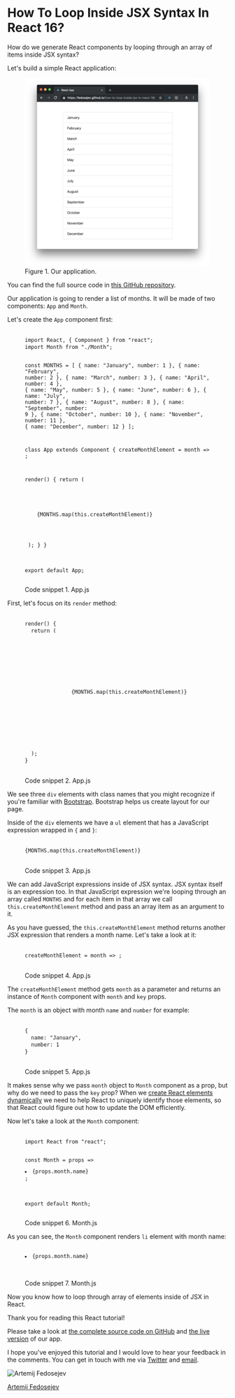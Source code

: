 # How To Loop Inside JSX Syntax In React 16?

How do we generate React components by looping through an array of items inside JSX syntax?

Let's build a simple React application:

<figure class="figure">
  <a href="https://fedosejev.github.io/how-to-loop-inside-jsx-in-react-16/" target="_blank">
    <img src="./images/app.png" alt="Application screenshot" class="figure-img img-fluid img-rounded" />
  </a>
  <figcaption class="figure-caption">Figure 1. Our application.</figcaption>
</figure>

You can find the full source code in <a href="https://github.com/fedosejev/how-to-loop-inside-jsx-in-react-16">this GitHub repository</a>.

Our application is going to render a list of months. It will be made of two components: `App` and `Month`.

Let's create the `App` component first:

<figure class="figure">
<pre>
<code class="language-jsx">
import React, { Component } from "react";
import Month from "./Month";

const MONTHS = [
  {
    name: "January",
    number: 1
  },
  {
    name: "February",
    number: 2
  },
  {
    name: "March",
    number: 3
  },
  {
    name: "April",
    number: 4
  },
  {
    name: "May",
    number: 5
  },
  {
    name: "June",
    number: 6
  },
  {
    name: "July",
    number: 7
  },
  {
    name: "August",
    number: 8
  },
  {
    name: "September",
    number: 9
  },
  {
    name: "October",
    number: 10
  },
  {
    name: "November",
    number: 11
  },
  {
    name: "December",
    number: 12
  }
];

class App extends Component {
  createMonthElement = month => <Month month={month} key={month.number} />;

  render() {
    return (
      <div className="container">
        <div className="row">
          <div className="col-md-4 offset-md-4 mt-5 mb-5">
            <ul className="list-group">
              {MONTHS.map(this.createMonthElement)}
            </ul>
          </div>
        </div>
      </div>
    );
  }
}

export default App;
</code>
</pre>
<figcaption class="figure-caption">Code snippet 1. App.js</figcaption>
</figure>

First, let's focus on its `render` method:

<figure class="figure">
<pre>
<code class="language-jsx">
render() {
  return (
    <div className="container">
      <div className="row">
        <div className="col-md-4 offset-md-4 mt-5 mb-5">
          <ul className="list-group">
            {MONTHS.map(this.createMonthElement)}
          </ul>
        </div>
      </div>
    </div>
  );
}
</code>
</pre>
<figcaption class="figure-caption">Code snippet 2. App.js</figcaption>
</figure>

We see three `div` elements with class names that you might recognize if you're familiar with [Bootstrap](http://getbootstrap.com). Bootstrap helps us create layout for our page.

Inside of the `div` elements we have a `ul` element that has a JavaScript expression wrapped in `{` and `}`:

<figure class="figure">
<pre>
<code class="language-jsx">
{MONTHS.map(this.createMonthElement)}
</code>
</pre>
<figcaption class="figure-caption">Code snippet 3. App.js</figcaption>
</figure>

We can add JavaScript expressions inside of JSX syntax. JSX syntax itself is an expression too. In that JavaScript expression we're looping through an array called `MONTHS` and for each item in that array we call `this.createMonthElement` method and pass an array item as an argument to it.

As you have guessed, the `this.createMonthElement` method returns another JSX expression that renders a month name. Let's take a look at it:

<figure class="figure">
<pre>
<code class="language-jsx">
createMonthElement = month => <Month month={month} key={month.number} />;
</code>
</pre>
<figcaption class="figure-caption">Code snippet 4. App.js</figcaption>
</figure>

The `createMonthElement` method gets `month` as a parameter and returns an instance of `Month` component with `month` and `key` props.

The `month` is an object with month `name` and `number` for example:

<figure class="figure">
<pre>
<code class="language-jsx">
{
  name: "January",
  number: 1
}
</code>
</pre>
<figcaption class="figure-caption">Code snippet 5. App.js</figcaption>
</figure>

It makes sense why we pass `month` object to `Month` component as a prop, but why do we need to pass the `key` prop? When we <a href="/how-to-create-components-dynamically-in-react-16/">create React elements dynamically</a> we need to help React to uniquely identify those elements, so that React could figure out how to update the DOM efficiently.

Now let's take a look at the `Month` component:

<figure class="figure">
<pre>
<code class="language-jsx">
import React from "react";

const Month = props => <li className="list-group-item">{props.month.name}</li>;

export default Month;
</code>
</pre>
<figcaption class="figure-caption">Code snippet 6. Month.js</figcaption>
</figure>

As you can see, the `Month` component renders `li` element with month name:

<figure class="figure">
<pre>
<code class="language-jsx">
<li className="list-group-item">{props.month.name}</li>
</code>
</pre>
<figcaption class="figure-caption">Code snippet 7. Month.js</figcaption>
</figure>

Now you know how to loop through array of elements inside of JSX in React.

Thank you for reading this React tutorial!

Please take a look at [the complete source code on GitHub](https://github.com/fedosejev/how-to-loop-inside-jsx-in-react-16) and [the live version](https://fedosejev.github.io/how-to-loop-inside-jsx-in-react-16/) of our app.

I hope you've enjoyed this tutorial and I would love to hear your feedback in the comments. You can get in touch with me via [Twitter](http://twitter.com/artemy) and [email](mailto:artemij@fedosejev.com).

<img src="../__static/images/artemij-fedosejev.jpg" alt="Artemij Fedosejev" class="author-photo clip-shape" />

[Artemij Fedosejev](http://artemij.com)

